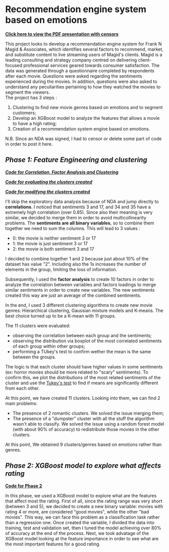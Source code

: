 # Recommendation engine system based on emotions

**[Click here to view the PDF presentation with censors](https://github.com/ianux22/RECOMMENDATION-ENGINE-SYSTEM-BASED-ON-EMOTIONS/blob/master/Capstone_Prezo.pdf)**

This project looks to develop a recommendation engine system for Frank N Magid & Associates, which identifies several factors to recommend, market, and substitute content to live streaming users of Magid's clients. Magid is a leading consulting and strategy company centred on delivering client-focused professional services geared towards consumer satisfaction. 
The data was generated through a questionnaire completed by respondents after each movie. Questions were asked regarding the sentiments experienced during the movies. In addition, questions were also asked to understand any peculiarities pertaining to how they watched the movies to segment the viewers.  
The project has 3 steps : 
1. Clustering to find new movie genres based on emotions and to segment customers;
2. Develop an XGBoost model to analyze the features that allows a movie to have a high rating;
3. Creation of a recommendation system engine based on emotions.

N.B. Since an NDA was signed, I had to censor or delete some part of code in order to post it here.

## *Phase 1: Feature Engineering and clustering*

***[Code for Correlation, Factor Analysis and Clustering](https://github.com/ianux22/RECOMMENDATION-ENGINE-SYSTEM-BASED-ON-EMOTIONS/blob/master/Clustering/01_Clustering_And_New_Metrics.ipynb)***

***[Code for evaluating the clusters created](https://github.com/ianux22/RECOMMENDATION-ENGINE-SYSTEM-BASED-ON-EMOTIONS/blob/master/Clustering/03_KM11_Evaluation.ipynb)***

***[Code for modifyng the clusters created](https://github.com/ianux22/RECOMMENDATION-ENGINE-SYSTEM-BASED-ON-EMOTIONS/blob/master/Clustering/04_Working_On_KM11.ipynb)***

I'll skip the exploratory data analysis because of NDA and jump directly to **correlations**.
I noticed that sentiments 3 and 17, and 34 and 35 have a extremely high correlation (over 0.85). Since also their meaning is very similar, we decided to merge them in order to avoid multicollinearity problems.
The **sentiments are all binary variables**, so to combine them together we need to sum the columns. This will lead to 3 values :

- 0: the movie is neither sentiment 3 or 17
- 1: the movie is just sentiment 3 or 17
- 2: the movie is both sentiment 3 and 17

I decided to combine together 1 and 2 because just about 10% of the dataset has value "2". Including also the 1s increases the number of elements in the group, limiting the loss of information.

Subsequently, I used the **factor analysis** to create 10 factors in order to analyze the correlation between variables and factors loadings to merge similar sentiments in order to create new variables. The new sentiments created this way are just an average of the combined sentiments.

In the end, I used 3 different clustering algorithms to create new movie genres: Hierarchical clustering, Gaussian mixture models and K-means. The best choice turned up to be a K-mean with 11 groups.

The 11 clusters were evaluated: 
 - observing the correlation between each group and the sentiments;
 - observing the distribution via boxplot of the most correlated sentiments of each group within other groups;
 - performing a TUkey's test to confirm wether the mean is the same between the groups.

The logic is that each cluster should have higher values in some sentiments (ex: horror movies should be more related to "scary" sentiments). To confirm this, we plot the distributions of the most related sentiments of the cluster and use the [Tukey's test](https://www.statisticshowto.com/tukey-test-honest-significant-difference/) to find if means are significantly different from each other.

At this point, we have created 11 clusters. Looking into them, we can find 2 main problems: 
 - The presence of 2 romantic clusters. We solved the issue merging them;
 - The presence of a "dumpster" cluster with all the stuff the algorithm wasn't able to classify. We solved the issue using a random forest model (with about 90% of accuracy) to redistribute those movies in the other clusters.

At this point, We obtained 9 clusters/genres based on emotions rather than genres.

## *Phase 2: XGBoost model to explore what affects rating*

**[Code for Phase 2](https://github.com/ianux22/RECOMMENDATION-ENGINE-SYSTEM-BASED-ON-EMOTIONS/blob/master/XGBoost_Model/XGBClassifier%20for%20avg_rating.ipynb)**

In this phase, we used a XGBoost model to explore what are the features that affect most the rating. 
First of all, since the rating range was very short (between 3 and 5), we decided to create a new binary variable: movies with rating 4 or more, are considered "good movies", while the other "bad movies". This way, we can face this problem as a classification task rather than a regression one.
Once created the variable, I divided the data into training, test and validation set, then I tuned the model achieving over 80% of accuracy at the end of the process.
Next, we took advatage of the XGBoost model looking at the feature importance in order to see what are the most important features for a good rating.


